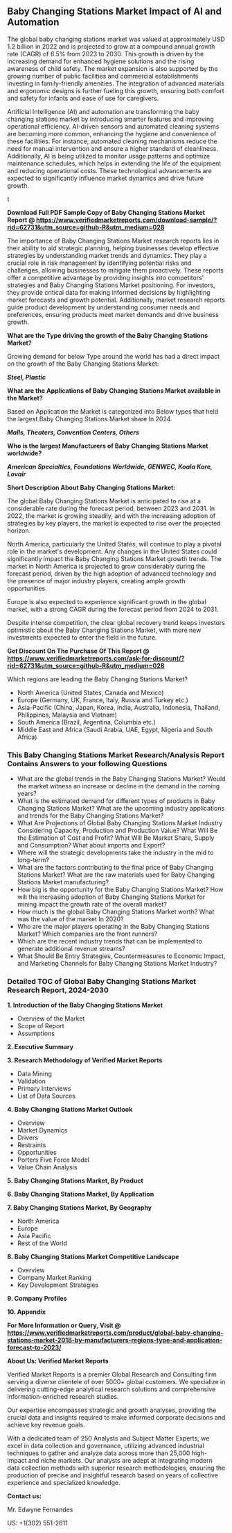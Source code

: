 <h2>Baby Changing Stations Market Impact of AI and Automation</h2><p>The global baby changing stations market was valued at approximately USD 1.2 billion in 2022 and is projected to grow at a compound annual growth rate (CAGR) of 6.5% from 2023 to 2030. This growth is driven by the increasing demand for enhanced hygiene solutions and the rising awareness of child safety. The market expansion is also supported by the growing number of public facilities and commercial establishments investing in family-friendly amenities. The integration of advanced materials and ergonomic designs is further fueling this growth, ensuring both comfort and safety for infants and ease of use for caregivers.</p><p>Artificial Intelligence (AI) and automation are transforming the baby changing stations market by introducing smarter features and improving operational efficiency. AI-driven sensors and automated cleaning systems are becoming more common, enhancing the hygiene and convenience of these facilities. For instance, automated cleaning mechanisms reduce the need for manual intervention and ensure a higher standard of cleanliness. Additionally, AI is being utilized to monitor usage patterns and optimize maintenance schedules, which helps in extending the life of the equipment and reducing operational costs. These technological advancements are expected to significantly influence market dynamics and drive future growth.</p>t</p><p id="" class=""><strong>Download Full PDF Sample Copy of Baby Changing Stations Market Report @ <a href="https://www.verifiedmarketreports.com/download-sample/?rid=62731&utm_source=github-R&utm_medium=028" target="_blank">https://www.verifiedmarketreports.com/download-sample/?rid=62731&utm_source=github-R&utm_medium=028</a></strong></p><p>The importance of&nbsp;Baby Changing Stations Market research reports lies in their ability to aid strategic planning, helping businesses develop effective strategies by understanding market trends and dynamics. They play a crucial role in risk management by identifying potential risks and challenges, allowing businesses to mitigate them proactively. These reports offer a competitive advantage by providing insights into competitors' strategies and Baby Changing Stations Market positioning. For investors, they provide critical data for making informed decisions by highlighting market forecasts and growth potential. Additionally, market research reports guide product development by understanding consumer needs and preferences, ensuring products meet market demands and drive business growth.</p><p><strong>What are the&nbsp;Type driving the growth of the Baby Changing Stations Market?</strong></p><p id="" class="">Growing demand for below Type around the world has had a direct impact on the growth of the Baby Changing Stations Market:</p><em><strong>Steel, Plastic</strong></em></p><strong>What are the&nbsp;Applications&nbsp;of Baby Changing Stations Market available in the Market?</strong></p><p id="" class="">Based on Application the Market is categorized into Below types that held the largest Baby Changing Stations Market share In 2024.</p><em><strong>Malls, Theaters, Convention Centers, Others</strong></em></p><strong>Who is the largest Manufacturers of Baby Changing Stations Market worldwide?</strong></p><p><em><strong>American Specialties, Foundations Worldwide, GENWEC, Koala Kare, Lovair</strong></em></p><p id="" class=""><strong>Short Description About Baby Changing Stations Market:</strong></p><p>The global Baby Changing Stations Market is anticipated to rise at a considerable rate during the forecast period, between 2023 and 2031. In 2022, the market is growing steadily, and with the increasing adoption of strategies by key players, the market is expected to rise over the projected horizon.</p><p>North America, particularly the United States, will continue to play a pivotal role in the market's development. Any changes in the United States could significantly impact the Baby Changing Stations Market growth trends. The market in North America is projected to grow considerably during the forecast period, driven by the high adoption of advanced technology and the presence of major industry players, creating ample growth opportunities.</p><p>Europe is also expected to experience significant growth in the global market, with a strong CAGR during the forecast period from 2024 to 2031.</p><p>Despite intense competition, the clear global recovery trend keeps investors optimistic about the Baby Changing Stations Market, with more new investments expected to enter the field in the future.</p><p id="" class=""><strong>Get Discount On The Purchase Of This Report @ <a href="https://www.verifiedmarketreports.com/ask-for-discount/?rid=62731&utm_source=github-R&utm_medium=028" target="_blank">https://www.verifiedmarketreports.com/ask-for-discount/?rid=62731&utm_source=github-R&utm_medium=028</a></strong></p>Which regions are leading the Baby Changing Stations Market?</p><ul><li>North America (United States, Canada and Mexico)</li><li>Europe (Germany, UK, France, Italy, Russia and Turkey etc.)</li><li>Asia-Pacific (China, Japan, Korea, India, Australia, Indonesia, Thailand, Philippines, Malaysia and Vietnam)</li><li>South America (Brazil, Argentina, Columbia etc.)</li><li>Middle East and Africa (Saudi Arabia, UAE, Egypt, Nigeria and South Africa)</li></ul><h3 id="" class="">This Baby Changing Stations Market Research/Analysis Report Contains Answers to your following Questions</h3><ul><li>What are the global trends in the Baby Changing Stations Market? Would the market witness an increase or decline in the demand in the coming years?</li><li>What is the estimated demand for different types of products in Baby Changing Stations Market? What are the upcoming industry applications and trends for the Baby Changing Stations Market?</li><li>What Are Projections of Global Baby Changing Stations Market Industry Considering Capacity, Production and Production Value? What Will Be the Estimation of Cost and Profit? What Will Be Market Share, Supply and Consumption? What about imports and Export?</li><li>Where will the strategic developments take the industry in the mid to long-term?</li><li>What are the factors contributing to the final price of Baby Changing Stations Market? What are the raw materials used for Baby Changing Stations Market manufacturing?</li><li>How big is the opportunity for the Baby Changing Stations Market? How will the increasing adoption of Baby Changing Stations Market for mining impact the growth rate of the overall market?</li><li>How much is the global Baby Changing Stations Market worth? What was the value of the market In 2020?</li><li>Who are the major players operating in the Baby Changing Stations Market? Which companies are the front runners?</li><li>Which are the recent industry trends that can be implemented to generate additional revenue streams?</li><li>What Should Be Entry Strategies, Countermeasures to Economic Impact, and Marketing Channels for Baby Changing Stations Market Industry?</li></ul><h3 id="" class="">Detailed TOC of Global Baby Changing Stations Market Research Report, 2024-2030</h3><p id="" class=""><strong>1. Introduction of the Baby Changing Stations Market</strong></p><ul><li>Overview of the Market</li><li>Scope of Report</li><li>Assumptions</li></ul><p id="" class=""><strong>2. Executive Summary</strong></p><p id="" class=""><strong>3. Research Methodology of Verified Market Reports</strong></p><ul><li>Data Mining</li><li>Validation</li><li>Primary Interviews</li><li>List of Data Sources</li></ul><p id="" class=""><strong>4. Baby Changing Stations Market Outlook</strong></p><ul><li>Overview</li><li>Market Dynamics</li><li>Drivers</li><li>Restraints</li><li>Opportunities</li><li>Porters Five Force Model</li><li>Value Chain Analysis</li></ul><p id="" class=""><strong>5. Baby Changing Stations Market, By Product</strong></p><p id="" class=""><strong>6. Baby Changing Stations Market, By Application</strong></p><p id="" class=""><strong>7. Baby Changing Stations Market, By Geography</strong></p><ul><li>North America</li><li>Europe</li><li>Asia Pacific</li><li>Rest of the World</li></ul><p id="" class=""><strong>8. Baby Changing Stations Market Competitive Landscape</strong></p><ul><li>Overview</li><li>Company Market Ranking</li><li>Key Development Strategies</li></ul><p id="" class=""><strong>9. Company Profiles</strong></p><p id="" class=""><strong>10. Appendix</strong></p><p id="" class=""><strong>For More Information or Query, Visit @ <a href="https://www.verifiedmarketreports.com/product/global-baby-changing-stations-market-2018-by-manufacturers-regions-type-and-application-forecast-to-2023/" target="_blank">https://www.verifiedmarketreports.com/product/global-baby-changing-stations-market-2018-by-manufacturers-regions-type-and-application-forecast-to-2023/</a></strong></p><p id="" class=""><strong>About Us: Verified Market Reports</strong></p><p id="" class="">Verified Market Reports is a premier Global Research and Consulting firm serving a diverse clientele of over 5000+ global customers. We specialize in delivering cutting-edge analytical research solutions and comprehensive information-enriched research studies.</p><p id="" class="">Our expertise encompasses strategic and growth analyses, providing the crucial data and insights required to make informed corporate decisions and achieve key revenue goals.</p><p id="" class="">With a dedicated team of 250 Analysts and Subject Matter Experts, we excel in data collection and governance, utilizing advanced industrial techniques to gather and analyze data across more than 25,000 high-impact and niche markets. Our analysts are adept at integrating modern data collection methods with superior research methodologies, ensuring the production of precise and insightful research based on years of collective experience and specialized knowledge.</p><p id="" class=""><strong>Contact us:</strong></p><p id="" class="">Mr. Edwyne Fernandes</p><p id="" class="">US: +1(302) 551-2611</p>